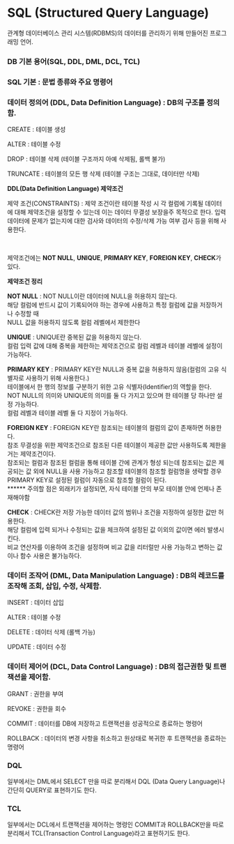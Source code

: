 <h1>SQL (Structured Query Language)</h1>
<p>관계형 데이터베이스 관리 시스템(RDBMS)의 데이터를 관리하기 위해 만들어진 프로그래밍 언어.</p>

<h3>DB 기본 용어(SQL, DDL, DML, DCL, TCL)</h3>
<h3>SQL 기본 : 문법 종류와 주요 명령어</h3>

<h3>데이터 정의어 (DDL, Data Definition Language) : DB의 구조를 정의함. </h3>
<p>CREATE : 테이블 생성</p>
<p>ALTER : 테이블 수정</p>
<p>DROP : 테이블 삭제 (테이블 구조까지 아예 삭제됨, 롤백 불가)</p>
<p>TRUNCATE : 테이블의 모든 행 삭제 (테이블 구조는 그대로, 데이터만 삭제)</p>

<strong>DDL(Data Definition Language) 제약조건</strong>
<p>제약 조건(CONSTRAINTS) : 제약 조건이란 테이블 작성 시 각 컬럼에 기록될 데이터에 대해 제약조건을 설정할 수 있는데 이는 데이터 무결성 보장을주 목적으로 한다. 입력 데이터에 문제가 없는지에 대한 검사와 데이터의 수정/삭제 가능 여부 검사 등을 위해 사용한다.</p>
<br>
<p>제약조건에는 <strong>NOT NULL</strong>, <strong>UNIQUE</strong>, <strong>PRIMARY KEY</strong>, <strong>FOREIGN KEY</strong>, <strong>CHECK</strong>가 있다.</p>
<strong>제약조건 정리</strong>

<p><strong>NOT NULL</strong> : NOT NULL이란 데이터에 NULL을 허용하지 않는다. <br>해당 컬럼에 반드시 값이 기록되어야 하는 경우에 사용하고 특정 컬럼에 값을 저장하거나 수정할 때 <br>NULL 값을 허용하지 않도록 컬럼 레벨에서 제한한다</p>
<p><strong>UNIQUE</strong> : UNIQUE란 중복된 값을 허용하지 않는다. <br> 컬럼 입력 값에 대해 중복을 제한하는 제약조건으로 컬럼 레벨과 테이블 레벨에 설정이 가능하다.</p>
<p><strong>PRIMARY KEY</strong> : PRIMARY KEY란 NULL과 중복 값을 허용하지 않음(컬럼의 고유 식별자로 사용하기 위해 사용한다.) <br>테이블에서 한 행의 정보를 구분하기 위한 고유 식별자(Identifier)의 역할을 한다. <br>NOT NULL의 의미와 UNIQUE의 의미를 둘 다 가지고 있으며 한 테이블 당 하나만 설정 가능하다.<br>컬럼 레벨과 테이블 레벨 둘 다 지정이 가능하다.</p>
<p><strong>FOREIGN KEY</strong> : FOREIGN KEY란 참조되는 테이블의 컬럼의 값이 존재하면 허용한다. <br> 참조 무결성을 위한 제약조건으로 참조된 다른 테이블이 제공한 값만 사용하도록 제한을 거는 제약조건이다. <br> 참조되는 컬럼과 참조된 컬럼을 통해 테이블 간에 관계가 형성 되는데 참조되는 값은 제공되는 값 외에 NULL을 사용 가능하고 참조할 테이블의 참조할 컬럼명을 생략할 경우 PRIMARY KEY로 설정된 컬럼이 자동으로 참조할 컬럼이 된다.<br>
****** 주의할 점은 외래키가 설정되면, 자식 테이블 안의 부모 테이블 안에 언제나 존재해야함</p>
<p><strong>CHECK</strong> : CHECK란 저장 가능한 데이터 값의 범위나 조건을 지정하여 설정한 값만 허용한다. <br> 해당 컬럼에 입력 되거나 수정되는 값을 체크하여 설정된 값 이외의 값이면 에러 발생시킨다. <br> 비교 연산자를 이용하여 조건을 설정하며 비교 값을 리터럴만 사용 가능하고 변하는 값이나 함수 사용은 불가능하다.</p>

<h3>데이터 조작어 (DML, Data Manipulation Language) : DB의 레코드를 조작해 조회, 삽입, 수정, 삭제함.</h3>
<p>INSERT : 데이터 삽입</p>
<p>ALTER : 테이블 수정</p>
<p>DELETE : 데이터 삭제 (롤백 가능)</p>
<p>UPDATE : 데이터 수정</p>


<h3>데이터 제어어 (DCL, Data Control Language) : DB의 접근권한 및 트랜잭션을 제어함.</h3>
<p>GRANT : 권한을 부여</p>
<p>REVOKE : 권한을 회수</p>
<p>COMMIT : 데이터를 DB에 저장하고 트랜잭션을 성공적으로 종료하는 명령어</p>
<p>ROLLBACK : 데이터의 변경 사항을 취소하고 원상태로 복귀한 후 트랜잭션을 종료하는 명령어</p>

<h3>DQL</h3>
<p>일부에서는 DML에서 SELECT 만을 따로 분리해서 DQL (Data Query Language)나 간단히 QUERY로 표현하기도 한다.</p>

<h3>TCL</h3>
<p>일부에서는 DCL에서 트랜잭션을 제어하는 명령인 COMMIT과 ROLLBACK만을 따로 분리해서 TCL(Transaction Control Language)라고 표현하기도 한다.</p>





